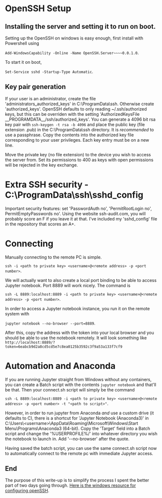 # OpenSSH Setup
## Installing the server and setting it to run on boot.
Setting up the OpenSSH on windows is easy enough, first install with Powershell using 

`Add-WindowsCapability -Online -Name OpenSSH.Server~~~~0.0.1.0`. 

To start it on boot, 

`Set-Service sshd -Startup-Type Automatic`.

## Key pair generation
If your user is an administrator, create the file 'administrators_authorized_keys' in C:\ProgramData\ssh. Otherwise create 'authorized_keys'. OpenSSH defaults to only reading ~/.ssh/authorized keys, but this can be overriden with the setting 'AuthorizedKeysFile \_\_PROGRAMDATA\_\_/ssh/authorized_keys'. You can generate a 4096 bit rsa key pair with `ssh-keygen -t rsa -b 4096` and place the public key (file extension .pub) in the C:\ProgramData\ssh directory. It is *recommended* to use a passphrase. Copy the contents into the authorized key file corresponding to your user privileges. Each key entry must be on a new line.

Move the private key (no file extension) to the device you wish to access the server from. Set its permissions to 400 as keys with open permissions will be rejected in the key exchange.

# Extra SSH security - C:\ProgramData\ssh\sshd_config
Important security features: set 'PasswordAuth no', 'PermitRootLogin no', PermitEmptyPasswords no'. Using the website ssh-audit.com, you will probably score an F if you leave it at that. I've included my 'sshd_config' file in the repository that scores an A+.

# Connecting
Manually connecting to the remote PC is simple.

`ssh -i <path to private key> <username>@<remote address> -p <port number>`.

We will actually want to also create a local port binding to be able to access Jupyter notebook. Port 8889 will work nicely. The command is

`ssh -L 8889:localhost:8889 -i <path to private key> <username>@<remote address> -p <port number>`.

In order to access a Jupyter notebook instance, you run it on the remote system with

`jupyter notebook --no-browser --port=8889`.

After this, copy the address with the token into your local browser and you should be able to use the notebook remotely. It will look something like `http://localhost:8889/?token=6eabcb9d2a8cd5cd5e7c8ea0125b3592c3f9a53a133f7cf9`

# Automation and Anaconda
If you are running Jupyter straight from Windows without any containers, you can create a Batch script with the contents `jupyter notebook` and that'll be that. Then your connect.sh script will simply be the command

`ssh -L 8889:localhost:8889 -i <path to private key> <username>@<remote address> -p <port number> -t "<path to script>"`.

However, in order to run jupyter from Anaconda *and* use a custom drive (it defaults to C), there is a shortcut for 'Jupyter Notebook (Anaconda3)' in C:\Users\\<username\>\AppData\Roaming\Microsoft\Windows\Start Menu\Programs\Anaconda3 (64-bit). Copy the 'Target' field into a Batch script and change the '%USERPROFILE%/' into whatever directory you wish the notebook to launch in. Add '--no-browser' after the quote.

Having saved the batch script, you can use the same connect.sh script now to automatically connect to the remote pc with immediate Jupyter access.

## End
The purpose of this write-up is to simplify the process I spent the better part of two days going through. [Here is the windows resource for configuring openSSH](https://docs.microsoft.com/en-us/windows-server/administration/openssh/openssh_server_configuration).
